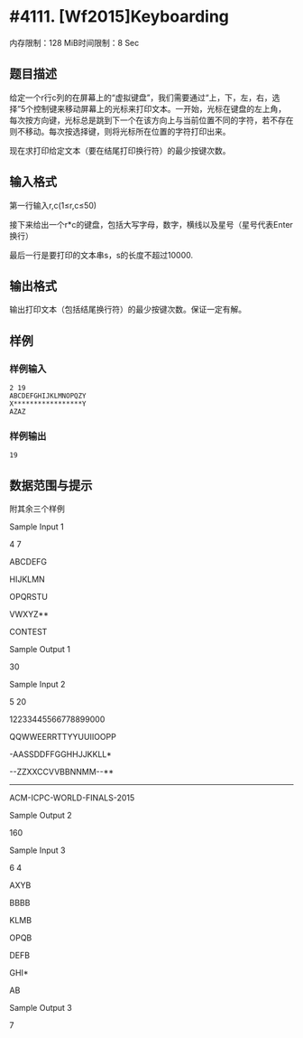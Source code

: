 # #4111. [Wf2015]Keyboarding

内存限制：128 MiB时间限制：8 Sec

## 题目描述

给定一个r行c列的在屏幕上的&ldquo;虚拟键盘&rdquo;，我们需要通过&ldquo;上，下，左，右，选择&rdquo;5个控制键来移动屏幕上的光标来打印文本。一开始，光标在键盘的左上角，每次按方向键，光标总是跳到下一个在该方向上与当前位置不同的字符，若不存在则不移动。每次按选择键，则将光标所在位置的字符打印出来。

现在求打印给定文本（要在结尾打印换行符）的最少按键次数。

## 输入格式

第一行输入r,c(1&le;r,c&le;50)

接下来给出一个r*c的键盘，包括大写字母，数字，横线以及星号（星号代表Enter换行）

最后一行是要打印的文本串s，s的长度不超过10000.

## 输出格式

输出打印文本（包括结尾换行符）的最少按键次数。保证一定有解。

## 样例

### 样例输入

    
    2 19
    ABCDEFGHIJKLMNOPQZY
    X*****************Y
    AZAZ
    
    

### 样例输出

    
    19
    

## 数据范围与提示

附其余三个样例

Sample Input 1

4 7

ABCDEFG

HIJKLMN

OPQRSTU

VWXYZ**

CONTEST

Sample Output 1

30

Sample Input 2

5 20

12233445566778899000

QQWWEERRTTYYUUIIOOPP

-AASSDDFFGGHHJJKKLL*

--ZZXXCCVVBBNNMM--**

--------------------

ACM-ICPC-WORLD-FINALS-2015

Sample Output 2

160

Sample Input 3

6 4

AXYB

BBBB

KLMB

OPQB

DEFB

GHI*

AB

Sample Output 3

7
